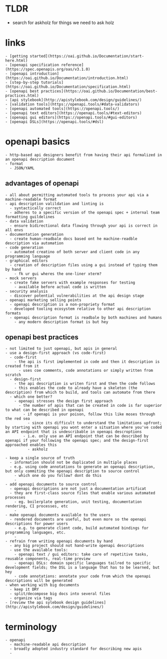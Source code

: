 
# TLDR 
  - search for askholz for things we need to ask holz


# links
    - [getting started](https://oai.github.io/Documentation/start-here.html)
    - [openapi specification reference](https://spec.openapis.org/oas/v3.1.0)
    - [openapi introduction](https://oai.github.io/Documentation/introduction.html)
    - [step-by-step tutorials](https://oai.github.io/Documentation/specification.html)
    - [openapi best practices](https://oai.github.io/Documentation/best-practices.html)
    - [api stylebook](http://apistylebook.com/design/guidelines/)
    - [validation tools](https://openapi.tools/#data-validators)
    - [openapi automated tools](https://openapi.tools/)
    - [openapi text editors](https://openapi.tools/#text-editors)
    - [openapi gui editors](https://openapi.tools/#gui-editors)
    - [openapi DSLs](https://openapi.tools/#dsl)

# openapi basics
    - http-based api designers benefit from having their api formalized in an openapi description document
    - format 
      - JSON/YAML


## advantages of openapi 
    - all about permitting automated tools to process your api via a machine-readable format 
    - api description valildation and linting is
      - syntactically correct
      - adheres to a specific version of the openapi spec + internal team formatting guildelines
    - data validation
      - ensure bidirectional data flowing through your api is correct in all envs
    - documentation generation 
      - create human-readbale docs based ont he machine-readble description via automation 
    - code generation 
      - automated creatino of both server and client code in any programming language
    - graphical editors 
      - creation of description files using a gui instead of typing them by hand
        - fk ur gui wheres the one-liner xterm?
    - mock servers
      - create fake servers with example responses for testing
        - available before actual code is written
    - security analysis
      - discover potential vulnerabilities at the api design stage
    - openapi marketing selling points 
      - openapi description is a non-propriety format 
      - developed tooling ecosystem relative to other api description formats
      - openapi description format is readbale by both machines and humans
        - any modern description format is but hey

## openapi best practices
    - not limited to just openapi, but apis in general
    - use a design-first approach (vs code-first)
      - code-first
        - the api is first implemented in code and then it description is created from it 
          - uses coe comments, code annotations or simply written from scratch
      - design-first 
        - the api description is writen first and then the code follows 
        - this enables the code to already have a skeleton (the description) from which to build, and tools can automate from there
      - which one better?
        - openapi stresses the design first approach 
          - the number of apis that can be created in code is far superior to what can be described in openapi
            - if openapi is your poison, follow this like moses through the red sea
              - since its difficult to understand the limitations upfront; by starting with openapi you wont enter a situation where you've coded an API endpoint that is undescribable in openapi descroptions
            - i.e. only use an API endpoint that can be described by openapi if your following the openapi spec; and the design-first approached enables this
              - askholz

    - keep a single source of truth
      - information should not be duplicated in multiple places
      - e.g. using code annotations to generate an openapi description, but only commiting the openapi description to source control
        - which one do you follow? dont do this
        - 
    - add openapi documents to source control 
      - openapi descriptions are not just a documentation artificat
      - they are first-class source files that enable various automated processes 
        - eg. boilerplate generation, unit testing, documentation rendering, CI processes, etc
        - 
    - make openapi documents available to the users 
      - rendered documents are useful, but even more so the openapi descriptions for power users
        - e.g. to generate client code, build automated bindings for programming languages, etc.
        - 
    - refrain from writing openapi documents by hand
      - any big project should not hand-write openapi descriptions
      - use the available tools:
        - openapi text / gui editors: take care of repetitive tasks, reusable components, real-time preview
        - openapi DSLs: domain specific languages tailred to specific development fields; the DSL is a language that has to be learned, but hey
        - code annotations: annotate your code from which the openapi descriptions will be generated
    - when working with big documents 
      - keep it DRY 
      - split/decompose big docs into several files 
      - organize via tags 
    - [review the api sylebook design guidelines](http://apistylebook.com/design/guidelines/)

# terminology 
    - openapi
      - machine-readable api description
      - broadly adopted industry standard for describing new apis
      - 